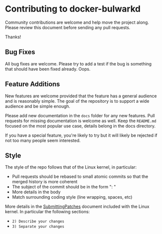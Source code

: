 # Contributing to docker-bulwarkd

Community contributions are welcome and help move the project along.  Please review this document before sending any pull requests.

Thanks!

## Bug Fixes

All bug fixes are welcome.  Please try to add a test if the bug is something that should have been fixed already.  Oops.

## Feature Additions

New features are welcome provided that the feature has a general audience and is reasonably simple.  The goal of the repository is to support a wide audience and be simple enough.

Please add new documentation in the `docs` folder for any new features.  Pull requests for missing documentation is welcome as well.  Keep the `README.md` focused on the most popular use case, details belong in the docs directory.

If you have a special feature, you're likely to try but it will likely be rejected if not too many people seem interested.

## Style

The style of the repo follows that of the Linux kernel, in particular:

* Pull requests should be rebased to small atomic commits so that the merged history is more coherent
* The subject of the commit should be in the form "<subsystem>: <subject>"
* More details in the body
* Match surrounding coding style (line wrapping, spaces, etc)

More details in the [SubmittingPatches](https://www.kernel.org/doc/Documentation/SubmittingPatches) document included with the Linux kernel.  In particular the following sections:

* `2) Describe your changes`
* `3) Separate your changes`
